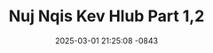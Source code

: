 ---
layout: movie-video-data
date: 2025-03-01 21:25:08 -0843
categories: movie

# Site Attributes
title: "Nuj Nqis Kev Hlub Part 1,2"
permalink: "/movie/Nuj_Nqis_Kev_Hlub_Part_1,2"

# Movie Attributes
synopsis: ""
producer: "Herr's Video Production"
director: ""
writer: ""
video_link: "https://youtu.be/RkNDKO-gCMA?si=xqp18KrDpjVcjwca"
genre: "Romance Action"
year: "2007"
release_type: "DVD"
storage: "Center for Hmong Studies"
thumbnail: "/assets/images/movie_thumbnails/Nuj Nqis Kev Hlub Part 1,2.jpeg"
publishing_company: "Herr's Video Production"

# Sequels + Parts
base_movie: ""
total_parts: 
sequel: ""

# Movie Cast
cast:
- name: "Voos Yaj"
---